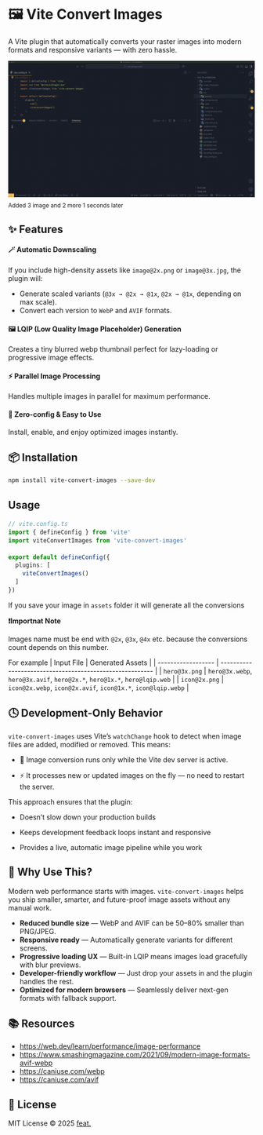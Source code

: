 # 🖼️ Vite Convert Images 
A Vite plugin that automatically converts your raster images into modern formats and responsive variants — with zero hassle.

![Demo](./demo.gif)
<sub>Added 3 image and 2 more 1 seconds later</sub>

## ✨ Features
#### 🪄 **Automatic Downscaling**
If you include high-density assets like `image@2x.png` or `image@3x.jpg`, the plugin will:
- Generate scaled variants (`@3x → @2x → @1x`, `@2x → @1x`,  depending on max scale).
- Convert each version to `WebP` and `AVIF` formats.

#### 🖼️ **LQIP (Low Quality Image Placeholder) Generation**
Creates a tiny blurred webp thumbnail perfect for lazy-loading or progressive image effects.

#### ⚡ **Parallel Image Processing**
Handles multiple images in parallel for maximum performance.

#### 🧠 **Zero-config & Easy to Use**

Install, enable, and enjoy optimized images instantly.

## 📦 Installation
```bash
npm install vite-convert-images --save-dev
```

## Usage
```ts
// vite.config.ts
import { defineConfig } from 'vite'
import viteConvertImages from 'vite-convert-images'

export default defineConfig({
  plugins: [
    viteConvertImages()
  ]
})
```
If you save your image in `assets` folder it will generate all the conversions

**❗️Importnat Note**

Images name must be end with `@2x`, `@3x`, `@4x` etc. because the conversions count depends on this number.

For example
| Input File         | Generated Assets                                         |
| ------------------ | -------------------------------------------------------- |
| `hero@3x.png`      | `hero@3x.webp`, `hero@3x.avif`, `hero@2x.*`, `hero@1x.*`, `hero@lqip.web` |
| `icon@2x.png`      | `icon@2x.webp`, `icon@2x.avif`, `icon@1x.*`, `icon@lqip.webp`              |

## 🕓 Development-Only Behavior

`vite-convert-images` uses Vite’s `watchChange`
 hook to detect when image files are added, modified or removed.
This means:

- 🧩 Image conversion runs only while the Vite dev server is active.

- ⚡ It processes new or updated images on the fly — no need to restart the server.

This approach ensures that the plugin:

- Doesn’t slow down your production builds

- Keeps development feedback loops instant and responsive

- Provides a live, automatic image pipeline while you work

## 🚀 Why Use This?
Modern web performance starts with images. `vite-convert-images` helps you ship smaller, smarter, and future-proof image assets without any manual work.

- **Reduced bundle size** — WebP and AVIF can be 50–80% smaller than PNG/JPEG.
- **Responsive ready** — Automatically generate variants for different screens.
- **Progressive loading UX** — Built-in LQIP means images load gracefully with blur previews.
- **Developer-friendly workflow** — Just drop your assets in and the plugin handles the rest.
- **Optimized for modern browsers** — Seamlessly deliver next-gen formats with fallback support.

## 📚 Resources
- https://web.dev/learn/performance/image-performance
- https://www.smashingmagazine.com/2021/09/modern-image-formats-avif-webp
- https://caniuse.com/webp
- https://caniuse.com/avif

## 📄 License <span name="license"></span>

MIT License © 2025 [feat.](https://feat.agency)
